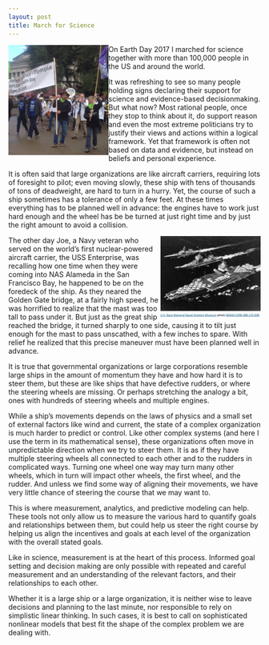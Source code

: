 ```yaml
---
layout: post
title: March for Science
---
```

<img src="/images/march-for-science.jpg" align=left width=200>
<p>
On Earth Day 2017 I marched for science together with more than 100,000 people in the US and around the world. 

It was refreshing to see so many people holding signs declaring their support for science and evidence-based decisionmaking. But what now? Most rational people, once they stop to think about it, do support reason and even the most extreme politicians try to justify their views and actions within a logical framework. Yet that framework is often not based on data and evidence, but instead on beliefs and personal experience. 

It is often said that large organizations are like aircraft carriers, requiring lots of foresight to pilot; even moving slowly, these ship with tens of thousands of tons of deadweight, are hard to turn in a hurry. Yet, the course of such a ship sometimes has a tolerance of only a few feet. At these times everything has  to be planned well in advance: the engines have to work just hard enough and the wheel has be be turned at just right time and by just the right amount to avoid a collision.

<img src="/images/USS-Enterprise.jpg"  alt="USS Enterprise" align=right width=200>

The other day Joe, a Navy veteran who served on the world’s first nuclear-powered aircraft carrier, the USS Enterprise, was recalling how one time when they were coming into NAS Alameda in the San Francisco Bay, he happened to be on the foredeck of the ship. As they neared the Golden Gate bridge, at a fairly high speed, he was horrified to realize that the mast was too tall to pass under it. But just as the great ship reached the bridge, it turned sharply to one side, causing it to tilt just enough for the mast to pass unscathed, with a few inches to spare. With relief he realized that this precise maneuver must have been planned well in advance. 

It is true that governmental organizations or large corporations resemble large ships in the amount of momentum they have and how hard it is to  steer them, but these are like ships that have defective rudders, or where the steering wheels are missing. Or perhaps stretching the analogy a bit, ones with hundreds of steering wheels and multiple engines. 

While a ship’s movements depends on the laws of physics and a small set of external factors like wind and current, the state of a complex organization is much harder to predict or control. Like other complex systems (and here I use the term in its mathematical sense), these organizations often move in unpredictable direction when we try to steer them. It is as if they have multiple steering wheels all connected to each other and to the rudders in complicated ways. Turning one wheel one way may turn many other wheels, which in turn will impact other wheels, the first wheel, and the rudder. And unless we find some way of aligning their movements, we have very little chance of steering the course that we may want to. 

This is where measurement, analytics, and predictive modeling can help. These tools not only allow us to measure the various hard to quantify goals and relationships between them, but could help us steer the right course by helping us align the incentives and goals at each level of the organization with the overall stated goals.

Like in science, measurement is at the heart of this process. Informed goal setting and decision making are only possible with repeated and careful measurement and an understanding of the relevant factors, and their relationships to each other.

Whether it is a large ship or a large organization, it is neither wise to leave decisions and planning to the last minute, nor responsible to rely on simplistic linear thinking. In such cases, it is best to call on sophisticated nonlinear models that best fit the shape of the complex problem we are dealing with. 

